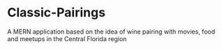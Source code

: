 # Classic-Pairings
A MERN application based on the idea of wine pairing with movies, food and meetups in the Central Florida region
